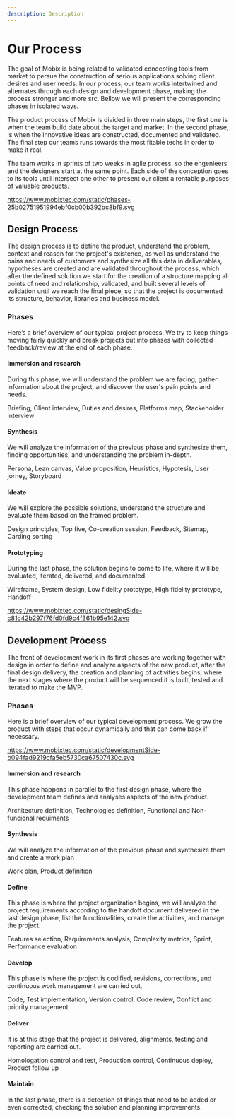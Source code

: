 ```yaml
---
description: Description
---
```


# Our Process

The goal of Mobix is being related to validated concepting tools from market to persue the construction of serious applications solving client desires and user needs. In our process, our team works intertwined and alternates through each design and development phase, making the process stronger and more src. Bellow we will present the corresponding phases in isolated ways.

The product process of Mobix is divided in three main steps, the first one is when the team build date about the target and market. In the second phase, is when the innovative ideas are constructed, documented and validated. The final step our teams runs towards the most fitable techs in order to make it real.

The team works in sprints of two weeks in agile process, so the engenieers and the designers start at the same point. Each side of the conception goes to its tools until intersect one other to present our client a rentable purposes of valuable products.



https://www.mobixtec.com/static/phases-25b02751951994ebf0cb00b392bc8bf9.svg

## Design Process

The design process is to define the product, understand the problem, context and reason for the project's existence, as well as understand the pains and needs of customers and synthesize all this data in deliverables, hypotheses are created and are validated throughout the process, which after the defined solution we start for the creation of a structure mapping all points of need and relationship, validated, and built several levels of validation until we reach the final piece, so that the project is documented its structure, behavior, libraries and business model.

### Phases

Here’s a brief overview of our typical project process. We try to keep things moving fairly quickly and break projects out into phases with collected feedback/review at the end of each phase.

#### Immersion and research
During this phase, we will understand the problem we are facing, gather information about the project, and discover the user's pain points and needs.

Briefing, Client interview, Duties and desires, Platforms map, Stackeholder interview

#### Synthesis
We will analyze the information of the previous phase and synthesize them, finding opportunities, and understanding the problem in-depth.

Persona, Lean canvas, Value proposition, Heuristics, Hypotesis, User jorney, Storyboard

#### Ideate
We will explore the possible solutions, understand the structure and evaluate them based on the framed problem.

Design principles, Top five, Co-creation session, Feedback, Sitemap, Carding sorting

#### Prototyping
During the last phase, the solution begins to come to life, where it will be evaluated, iterated, delivered, and documented.

Wireframe, System design, Low fidelity prototype, High fidelity prototype, Handoff

https://www.mobixtec.com/static/desingSide-c81c42b297f76fd0fd9c4f361b95e142.svg

## Development Process

The front of development work in its first phases are working together with design in order to define and analyze aspects of the new product, after the final design delivery, the creation and planning of activities begins, where the next stages where the product will be sequenced it is built, tested and iterated to make the MVP.

### Phases
Here is a brief overview of our typical development process. We grow the product with steps that occur dynamically and that can come back if necessary.

https://www.mobixtec.com/static/developmentSide-b094fad9219cfa5eb5730ca67507430c.svg

#### Immersion and research
This phase happens in parallel to the first design phase, where the development team defines and analyses aspects of the new product.

Architecture definition, Technologies definition, Functional and Non-funcional requiments

#### Synthesis
We will analyze the information of the previous phase and synthesize them and create a work plan

Work plan, Product definition

#### Define
This phase is where the project organization begins, we will analyze the project requirements according to the handoff document delivered in the last design phase, list the functionalities, create the activities, and manage the project.

Features selection, Requirements analysis, Complexity metrics, Sprint, Performance evaluation

#### Develop
This phase is where the project is codified, revisions, corrections, and continuous work management are carried out.

Code, Test implementation, Version control, Code review, Conflict and priority management

#### Deliver
It is at this stage that the project is delivered, alignments, testing and reporting are carried out.

Homologation control and test, Production control, Continuous deploy, Product follow up

#### Maintain
In the last phase, there is a detection of things that need to be added or even corrected, checking the solution and planning improvements.
